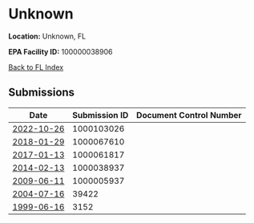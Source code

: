 # Unknown

**Location:** Unknown, FL

**EPA Facility ID:** 100000038906

[Back to FL Index](../../index.md)

## Submissions

| Date | Submission ID | Document Control Number |
|------|--------------|-------------------------|
| [2022-10-26](submissions/1000103026.md) | 1000103026 |  |
| [2018-01-29](submissions/1000067610.md) | 1000067610 |  |
| [2017-01-13](submissions/1000061817.md) | 1000061817 |  |
| [2014-02-13](submissions/1000038937.md) | 1000038937 |  |
| [2009-06-11](submissions/1000005937.md) | 1000005937 |  |
| [2004-07-16](submissions/39422.md) | 39422 |  |
| [1999-06-16](submissions/3152.md) | 3152 |  |
